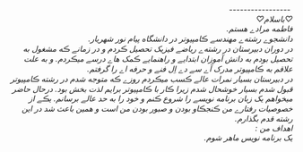 <I DOCTYPE html>
<html dir="rtl" lang="fa">
<head>
<meta chaset="utf-8">
<title>صفحه‌ ے فارسے راست چین مے باشد</title>
</head>
<body>
‌
-----------------
<div dir="rlt">
♡باسلام♡
‌<br>
فاطمه مرادے هستم.
<br>
دانشجوے رشته‌ے مهندسے ڪامپیوتر در دانشگاه پیام نور شهریار.
<br>
در دوران دبیرستان در رشته‌ے ریاضے فیزیک تحصیل ڪردم و در زمانے ڪه مشغول به تحصیل بودم به دانش آموزان ابتدایے و راهنمایے ڪمک هاے درسے میڪردم.
 و به علت علاقم به ڪامپیوتر مدرک آے سے دے اِل فنے و حرفه اے را گرفتم.
‌<br>
در دبیرستان بسیار نمرات عالے ڪسب میڪردم روزے ڪه متوجه شدم در رشته ڪامپیوتر قبول شدم بسیار خوشحال شدم زیرا ڪار با ڪامپیوتر برایم لذت بخش بود.
درحال حاضر میخواهم یک زبان برنامه نویسے را شروع ڪنم و خود را به حد عالے برسانم.
یڪے از خصوصیات رفتارے من ڪنجڪاو بودن و صبور بودن من است و همین باعث شد در این رشته قدم بگذارم.
‌<br>
اهداف من‌ ‌: ‌
<br>
یک برنامه نویس ماهر شوم.
</div>
</body>
</html>
